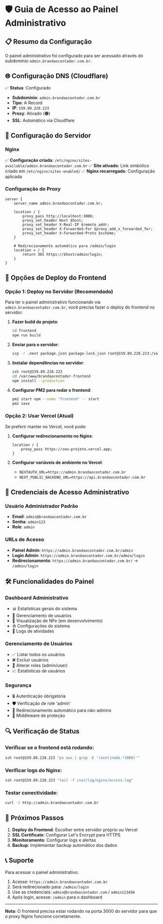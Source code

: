 # 🛡️ Guia de Acesso ao Painel Administrativo

## 📋 Resumo da Configuração

O painel administrativo foi configurado para ser acessado através do subdomínio `admin.brandaocontador.com.br`.

## 🌐 Configuração DNS (Cloudflare)

✅ **Status**: Configurado
- **Subdomínio**: `admin.brandaocontador.com.br`
- **Tipo**: A Record
- **IP**: `159.89.228.223`
- **Proxy**: Ativado (🟠)
- **SSL**: Automático via Cloudflare

## 🔧 Configuração do Servidor

### Nginx
✅ **Configuração criada**: `/etc/nginx/sites-available/admin.brandaocontador.com.br`
✅ **Site ativado**: Link simbólico criado em `/etc/nginx/sites-enabled/`
✅ **Nginx recarregado**: Configuração aplicada

### Configuração do Proxy
```nginx
server {
    server_name admin.brandaocontador.com.br;
    
    location / {
        proxy_pass http://localhost:3000;
        proxy_set_header Host $host;
        proxy_set_header X-Real-IP $remote_addr;
        proxy_set_header X-Forwarded-For $proxy_add_x_forwarded_for;
        proxy_set_header X-Forwarded-Proto $scheme;
    }
    
    # Redirecionamento automático para /admin/login
    location = / {
        return 301 https://$host/admin/login;
    }
}
```

## 🚀 Opções de Deploy do Frontend

### Opção 1: Deploy no Servidor (Recomendado)
Para ter o painel administrativo funcionando via `admin.brandaocontador.com.br`, você precisa fazer o deploy do frontend no servidor:

1. **Fazer build do projeto**:
   ```bash
   cd frontend
   npm run build
   ```

2. **Enviar para o servidor**:
   ```bash
   scp -r .next package.json package-lock.json root@159.89.228.223:/var/www/brandaocontador-frontend/
   ```

3. **Instalar dependências no servidor**:
   ```bash
   ssh root@159.89.228.223
   cd /var/www/brandaocontador-frontend
   npm install --production
   ```

4. **Configurar PM2 para rodar o frontend**:
   ```bash
   pm2 start npm --name "frontend" -- start
   pm2 save
   ```

### Opção 2: Usar Vercel (Atual)
Se preferir manter no Vercel, você pode:

1. **Configurar redirecionamento no Nginx**:
   ```nginx
   location / {
       proxy_pass https://seu-projeto.vercel.app;
   }
   ```

2. **Configurar variáveis de ambiente no Vercel**:
   - `NEXTAUTH_URL=https://admin.brandaocontador.com.br`
   - `NEXT_PUBLIC_BACKEND_URL=https://api.brandaocontador.com.br`

## 🔐 Credenciais de Acesso Administrativo

### Usuário Administrador Padrão
- **Email**: `admin@brandaocontador.com.br`
- **Senha**: `admin123`
- **Role**: `admin`

### URLs de Acesso
- **Painel Admin**: `https://admin.brandaocontador.com.br/admin`
- **Login Admin**: `https://admin.brandaocontador.com.br/admin/login`
- **Redirecionamento**: `https://admin.brandaocontador.com.br/` → `/admin/login`

## 🛠️ Funcionalidades do Painel

### Dashboard Administrativo
- 📊 Estatísticas gerais do sistema
- 👥 Gerenciamento de usuários
- 🧾 Visualização de NFe (em desenvolvimento)
- ⚙️ Configurações do sistema
- 📝 Logs de atividades

### Gerenciamento de Usuários
- ✅ Listar todos os usuários
- ❌ Excluir usuários
- 🔄 Alterar roles (admin/user)
- 📈 Estatísticas de usuários

### Segurança
- 🔒 Autenticação obrigatória
- 🛡️ Verificação de role 'admin'
- 🚫 Redirecionamento automático para não-admins
- 🔐 Middleware de proteção

## 🔍 Verificação de Status

### Verificar se o frontend está rodando:
```bash
ssh root@159.89.228.223 "ps aux | grep -E '(next|node.*3000)'"
```

### Verificar logs do Nginx:
```bash
ssh root@159.89.228.223 "tail -f /var/log/nginx/access.log"
```

### Testar conectividade:
```bash
curl -I http://admin.brandaocontador.com.br
```

## 🚨 Próximos Passos

1. **Deploy do Frontend**: Escolher entre servidor próprio ou Vercel
2. **SSL Certificate**: Configurar Let's Encrypt para HTTPS
3. **Monitoramento**: Configurar logs e alertas
4. **Backup**: Implementar backup automático dos dados

## 📞 Suporte

Para acessar o painel administrativo:
1. Acesse: `https://admin.brandaocontador.com.br`
2. Será redirecionado para: `/admin/login`
3. Use as credenciais: `admin@brandaocontador.com` / `admin123456`
4. Após login, acesse: `/admin` para o dashboard

---

**Nota**: O frontend precisa estar rodando na porta 3000 do servidor para que o proxy Nginx funcione corretamente.